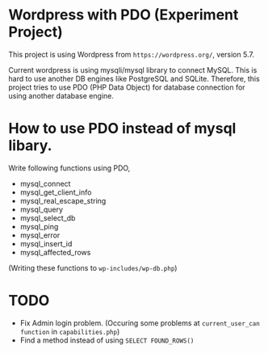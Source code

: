 # Wordpress with PDO (Experiment Project)

This project is using Wordpress from ```https://wordpress.org/```, version 5.7.

Current wordpress is using mysqli/mysql library to connect MySQL. This is hard to use another DB engines like PostgreSQL and SQLite. Therefore, this project tries to use PDO (PHP Data Object) for database connection for using another database engine.


# How to use PDO instead of mysql libary.

Write following functions using PDO,
- mysql_connect
- mysql_get_client_info
- mysql_real_escape_string
- mysql_query
- mysql_select_db
- mysql_ping
- mysql_error
- mysql_insert_id
- mysql_affected_rows

(Writing these functions to ```wp-includes/wp-db.php```)

# TODO

- Fix Admin login problem. (Occuring some problems at ```current_user_can function``` in ```capabilities.php```)
- Find a method instead of using ```SELECT FOUND_ROWS()```
